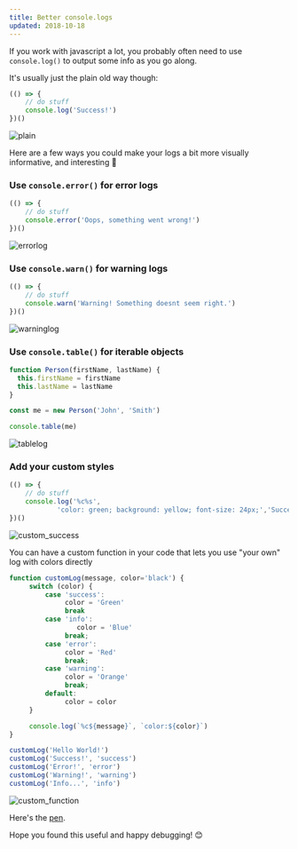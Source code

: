 ```yaml
---
title: Better console.logs
updated: 2018-10-18
---
```

If you work with javascript a lot, you probably often need to use `console.log()` to output some info as you go along.

It's usually just the plain old way though:
```javascript
(() => {
    // do stuff
    console.log('Success!')
})()
```
![plain](https://thepracticaldev.s3.amazonaws.com/i/7c9pbcb63avm83drprur.png)

Here are a few ways you could make your logs a bit more visually informative, and interesting 🙂

### Use `console.error()` for error logs
```javascript
(() => {
    // do stuff
    console.error('Oops, something went wrong!')
})()
```
![errorlog](https://thepracticaldev.s3.amazonaws.com/i/d2sjc7fbnab0ihih2718.png)

### Use `console.warn()` for warning logs
```javascript
(() => {
    // do stuff
    console.warn('Warning! Something doesnt seem right.')
})()
```
![warninglog](https://thepracticaldev.s3.amazonaws.com/i/5d5je9x3d5kex8y7kosz.png)

### Use `console.table()` for iterable objects
```javascript
function Person(firstName, lastName) {
  this.firstName = firstName
  this.lastName = lastName
}

const me = new Person('John', 'Smith')

console.table(me)
```
![tablelog](https://thepracticaldev.s3.amazonaws.com/i/smtigum4notzzl2gjrnq.png)


### Add your custom styles
```javascript
(() => {
    // do stuff
    console.log('%c%s',
            'color: green; background: yellow; font-size: 24px;','Success!')
})()
```
![custom_success](https://thepracticaldev.s3.amazonaws.com/i/2ey09anydalwx4jo89nk.png)

You can have a custom function in your code that lets you use "your own" log with colors directly

```javascript
function customLog(message, color='black') {
     switch (color) {
         case 'success':  
              color = 'Green'
              break
         case 'info':     
                 color = 'Blue'  
              break;
         case 'error':   
              color = 'Red'   
              break;
         case 'warning':  
              color = 'Orange' 
              break;
         default: 
              color = color
     }

     console.log(`%c${message}`, `color:${color}`)
}

customLog('Hello World!')
customLog('Success!', 'success')
customLog('Error!', 'error')
customLog('Warning!', 'warning')
customLog('Info...', 'info')
```
![custom_function](https://thepracticaldev.s3.amazonaws.com/i/utfaa6x2ryx37z9540nn.png)

Here's the [pen](https://codepen.io/wang0nya/pen/PyRJmO). 

Hope you found this useful and happy debugging! 😊
